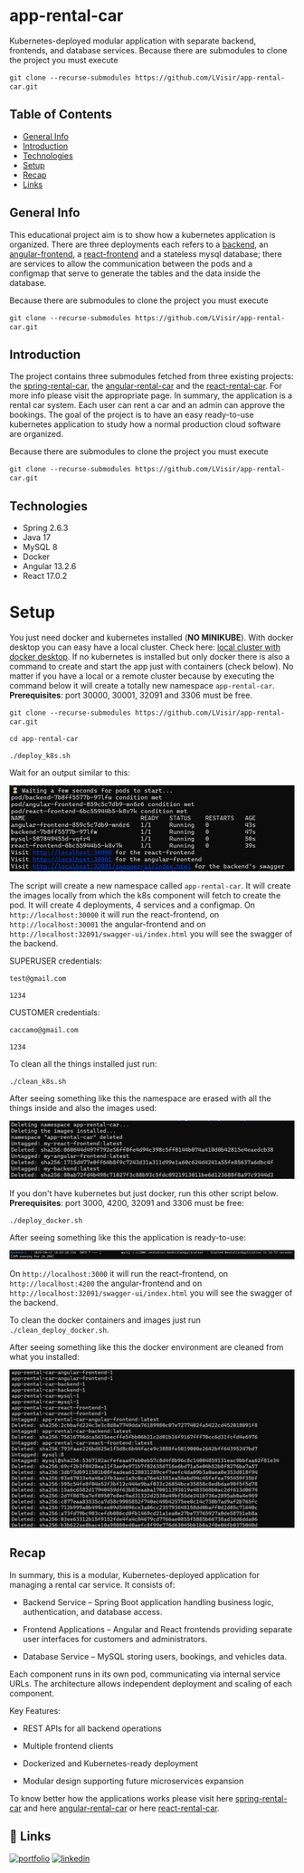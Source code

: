 
# app-rental-car

Kubernetes-deployed modular application with separate backend, frontends, and database services. Because there are submodules to clone the project you must execute 
```
git clone --recurse-submodules https://github.com/LVisir/app-rental-car.git
```

## Table of Contents

 - [General Info](#general-info)
 - [Introduction](#introduction)
 - [Technologies](#technologies)
 - [Setup](#setup)
 - [Recap](#recap)
 - [Links](#-links)


## General Info

This educational project aim is to show how a kubernetes application is organized. There are three deployments each refers to a [backend](https://github.com/LVisir/spring-rental-car), an [angular-frontend](https://github.com/LVisir/angular-rental-car), a [react-frontend](https://github.com/LVisir/react-rental-car) and a stateless mysql database; there are services to allow the communication between the pods and a configmap that serve to generate the tables and the data inside the database.

Because there are submodules to clone the project you must execute 
```
git clone --recurse-submodules https://github.com/LVisir/app-rental-car.git
```

## Introduction

The project contains three submodules fetched from three existing projects: the [spring-rental-car](https://github.com/LVisir/spring-rental-car), the [angular-rental-car](https://github.com/LVisir/angular-rental-car) and the [react-rental-car](https://github.com/LVisir/react-rental-car). For more info please visit the appropriate page. In summary, the application is a rental car system. Each user can rent a car and an admin can approve the bookings. The goal of the project is to have an easy ready-to-use kubernetes application to study how a normal production cloud software are organized.

Because there are submodules to clone the project you must execute 
```
git clone --recurse-submodules https://github.com/LVisir/app-rental-car.git
```
## Technologies
- Spring 2.6.3
- Java 17
- MySQL 8
- Docker
- Angular 13.2.6
- React 17.0.2
# Setup
You just need docker and kubernetes installed (**NO MINIKUBE**). With docker desktop you can easy have a local cluster. Check here: [local cluster with docker desktop](https://www.docker.com/blog/how-to-set-up-a-kubernetes-cluster-on-docker-desktop/). If no kubernetes is installed but only docker there is also a command to create and start the app just with containers (check below). No matter if you have a local or a remote cluster because by executing the command below it will create a totally new namespace ```app-rental-car```. **Prerequisites**: port 30000, 30001, 32091 and 3306 must be free.


```
git clone --recurse-submodules https://github.com/LVisir/app-rental-car.git
```
```
cd app-rental-car
```
```
./deploy_k8s.sh
```


Wait for an output similar to this:

![](./readme-pic/output_deploy_k8s.png)


The script will create a new namespace called ```app-rental-car```. It will create the images locally from which the k8s component will fetch to create the pod. It will create 4 deployments, 4 services and a configmap. On ```http://localhost:30000``` it will run the react-frontend, on ```http://localhost:30001``` the angular-frontend and on ```http://localhost:32091/swagger-ui/index.html``` you will see the swagger of the backend. 



SUPERUSER credentials:
```
test@gmail.com
```
```
1234
```

CUSTOMER credentials:
```
caccamo@gmail.com
```
```
1234
```



To clean all the things installed just run:

```
./clean_k8s.sh
```


After seeing something like this the namespace are erased with all the things inside and also the images used:

![](./readme-pic/output_delete_k8s.png)


If you don't have kubernetes but just docker, run this other script below. **Prerequisites**: port 3000, 4200, 32091 and 3306 must be free:
```
./deploy_docker.sh
```

After seeing something like this the application is ready-to-use:

![](./readme-pic/output_deploy_docker.png)

On ```http://localhost:3000``` it will run the react-frontend, on ```http://localhost:4200``` the angular-frontend and on ```http://localhost:32091/swagger-ui/index.html``` you will see the swagger of the backend.

To clean the docker containers and images just run ```./clean_deploy_docker.sh```.

After seeing something like this the docker environment are cleaned from what you installed:

![](./readme-pic/output_delete_docker_deploy.png)



## Recap
In summary, this is a modular, Kubernetes-deployed application for managing a rental car service. It consists of:

 - Backend Service – Spring Boot application handling business logic, authentication, and database access.

 - Frontend Applications – Angular and React frontends providing separate user interfaces for customers and administrators.

 - Database Service – MySQL storing users, bookings, and vehicles data.

Each component runs in its own pod, communicating via internal service URLs. The architecture allows independent deployment and scaling of each component.

Key Features:

 - REST APIs for all backend operations

 - Multiple frontend clients

 - Dockerized and Kubernetes-ready deployment

 - Modular design supporting future microservices expansion

To know better how the applications works please visit here [spring-rental-car](https://github.com/LVisir/spring-rental-car) and here [angular-rental-car](https://github.com/LVisir/angular-rental-car) or here [react-rental-car](https://github.com/LVisir/react-rental-car).

## 🔗 Links
[![portfolio](https://img.shields.io/badge/my_portfolio-000?style=for-the-badge&logo=ko-fi&logoColor=white)](https://github.com/LVisir)
[![linkedin](https://img.shields.io/badge/linkedin-0A66C2?style=for-the-badge&logo=linkedin&logoColor=white)](https://www.linkedin.com/in/edoardo-mariani-2903a5262/)
